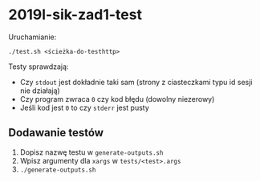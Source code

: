 # 2019l-sik-zad1-test

Uruchamianie:

```
./test.sh <ścieżka-do-testhttp>
```

Testy sprawdzają:
* Czy `stdout` jest dokładnie taki sam (strony z ciasteczkami typu id sesji nie działają)
* Czy program zwraca `0` czy kod błędu (dowolny niezerowy)
* Jeśli kod jest `0` to czy `stderr` jest pusty

## Dodawanie testów

1. Dopisz nazwę testu w `generate-outputs.sh`
2. Wpisz argumenty dla `xargs` w `tests/<test>.args`
3. `./generate-outputs.sh`
